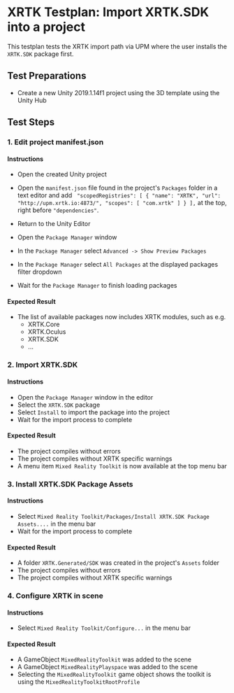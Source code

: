# XRTK Testplan: Import XRTK.SDK into a project

This testplan tests the XRTK import path via UPM where the user installs the `XRTK.SDK`
package first.

## Test Preparations

- Create a new Unity 2019.1.14f1 project using the 3D template using the Unity Hub

## Test Steps

### 1. Edit project manifest.json

#### Instructions

- Open the created Unity project
- Open the `manifest.json` file found in the project's `Packages` folder in a text editor and add ```
"scopedRegistries": [
    {
      "name": "XRTK",
      "url": "http://upm.xrtk.io:4873/",
      "scopes": [
        "com.xrtk"
      ]
    }
  ],```
  at the top, right before `"dependencies"`.

 - Return to the Unity Editor
 - Open the `Package Manager` window
 - In the `Package Manager` select `Advanced -> Show Preview Packages`
 - In the `Package Manager` select `All Packages` at the displayed packages filter dropdown
 - Wait for the `Package Manager` to finish loading packages

#### Expected Result

- The list of available packages now includes XRTK modules, such as e.g.
  - XRTK.Core
  - XRTK.Oculus
  - XRTK.SDK
  - ...

### 2. Import XRTK.SDK

#### Instructions

- Open the `Package Manager` window in the editor
- Select the `XRTK.SDK` package
- Select `Install` to import the package into the project
- Wait for the import process to complete

#### Expected Result

- The project compiles without errors
- The project compiles without XRTK specific warnings
- A menu item `Mixed Reality Toolkit` is now available at the top menu bar

### 3. Install XRTK.SDK Package Assets

#### Instructions

- Select `Mixed Reality Toolkit/Packages/Install XRTK.SDK Package Assets....` in the menu bar
- Wait for the import process to complete

#### Expected Result

- A folder `XRTK.Generated/SDK` was created in the project's `Assets` folder
- The project compiles without errors
- The project compiles without XRTK specific warnings

### 4. Configure XRTK in scene

#### Instructions

- Select `Mixed Reality Toolkit/Configure...` in the menu bar

#### Expected Result

- A GameObject `MixedRealityToolkit` was added to the scene
- A GameObject `MixedRealityPlayspace` was added to the scene
- Selecting the `MixedRealityToolkit` game object shows the toolkit is using the `MixedRealityToolkitRootProfile`